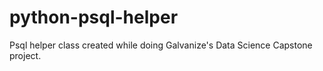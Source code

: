 # python-psql-helper
Psql helper class created while doing Galvanize's Data Science Capstone project.
